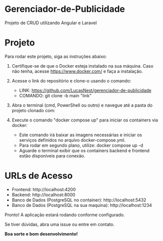 # Gerenciador-de-Publicidade

Projeto de CRUD utilizando Angular e Laravel

# Projeto

Para rodar este projeto, siga as instruções abaixo:

1. Certifique-se de que o Docker esteja instalado na sua máquina. Caso não tenha, acesse https://www.docker.com/ e faça a instalação.

2. Acesse o link do repositório e clone-o usando o comando:

   - LINK: https://github.com/LucasNest/gerenciador-de-publicidade
   - COMANDO: git clone -b main "link"

3. Abra o terminal (cmd, PowerShell ou outro) e navegue até a pasta do projeto clonado com:

4. Execute o comando "docker compose up" para iniciar os containers via docker:

   - Este comando irá baixar as imagens necessárias e iniciar os serviços definidos no arquivo docker-compose.yml.
   - Para rodar em segundo plano, utilize: docker compose up -d
   - Aguarde o terminal exibir que os containers backend e frontend estão disponíveis para conexão.

# URLs de Acesso

- Frontend: http://localhost:4200
- Backend: http://localhost:8000
- Banco de Dados (PostgreSQL no container): http://localhost:5432
- Banco de Dados (PostgreSQL na sua maquina): http://localhost:1234

Pronto! A aplicação estará rodando conforme configurado.

Se tiver dúvidas, abra uma issue ou entre em contato.

**Boa sorte e bom desenvolvimento!**
